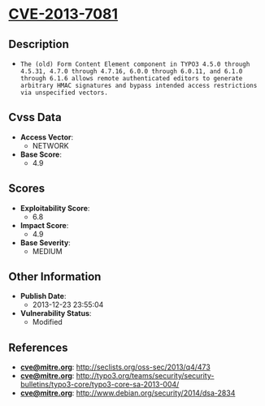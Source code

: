 
# [CVE-2013-7081](https://cve.mitre.org/cgi-bin/cvename.cgi?name=CVE-2013-7081)

## Description

- `The (old) Form Content Element component in TYPO3 4.5.0 through 4.5.31, 4.7.0 through 4.7.16, 6.0.0 through 6.0.11, and 6.1.0 through 6.1.6 allows remote authenticated editors to generate arbitrary HMAC signatures and bypass intended access restrictions via unspecified vectors.`

## Cvss Data

- **Access Vector**:
  - NETWORK
- **Base Score**:
  - 4.9

## Scores

- **Exploitability Score**:
  - 6.8
- **Impact Score**:
  - 4.9
- **Base Severity**:
  - MEDIUM

## Other Information

- **Publish Date**:
  - 2013-12-23 23:55:04
- **Vulnerability Status**:
  - Modified

## References

- **cve@mitre.org**: http://seclists.org/oss-sec/2013/q4/473
- **cve@mitre.org**: http://typo3.org/teams/security/security-bulletins/typo3-core/typo3-core-sa-2013-004/
- **cve@mitre.org**: http://www.debian.org/security/2014/dsa-2834
